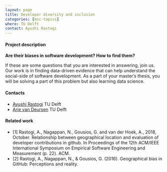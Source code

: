 ```yaml
---
layout: page
title: Developer diversity and inclusion
categories: [msc-topics]
where: TU Delft
contact: Ayushi Rastogi
---
```


#### Project description
**Are their biases in software development? How to find them?** 

If these are some questions that you are interested in answering, join us. Our work is in finding data-driven evidence that can help understand the social-side of software development. As a part of your master’s thesis, you will be solving a part of this problem but also learning data science.

#### Contacts
* [Ayushi Rastogi](mailto:a.rastogi@tudelft.nl) TU Delft
* [Arie van Deursen](mailto:arie.vandeursen@tudelft.nl) TU Delft

#### Related work
- [1] Rastogi, A., Nagappan, N., Gousios, G. and van der Hoek, A., 2018, October. Relationship between geographical location and evaluation of developer contributions in github. In Proceedings of the 12th ACM/IEEE International Symposium on Empirical Software Engineering and Measurement (p. 22). ACM.
- [2] Rastogi, A., Nagappan, N., & Gousios, G. (2016). Geographical bias in GitHub: Perceptions and reality.

